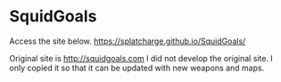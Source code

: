 # SquidGoals

Access the site below.
https://splatcharge.github.io/SquidGoals/

Original site is http://squidgoals.com
I did not develop the original site. I only copied it so that it can be updated with new weapons and maps.
